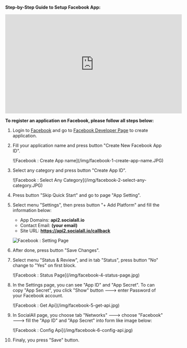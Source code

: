 __Step-by-Step Guide to Setup Facebook App:__
<iframe width="560" height="315" src="https://www.youtube.com/embed/2xt8w-yQHgk" frameborder="0" allowfullscreen></iframe>

__To register an application on Facebook, please follow all steps below:__

1. Login to [Facebook](http://www.facebook.com) and go to [Facebook Developer Page](https://developers.facebook.com/quickstarts/?platform=web) to create application.
2. Fill your application name and press button "Create New Facebook App ID".
    <div class="soclall-br"></div>
    ![Facebook : Create App name](/img/facebook-1-create-app-name.JPG)
    <div class="soclall-br"></div>
3. Select any category and press button "Create App ID".
    <div class="soclall-br"></div>
    ![Facebook : Select Any Category](/img/facebook-2-select-any-category.JPG)
    <div class="soclall-br"></div>
4. Press button "Skip Quick Start" and go to page "App Setting".
5. Select menu "Settings", then press button "+ Add Platform" and fill the information below:
    * App Domains: __api2.socialall.io__
    * Contact Email: __(your email)__
    * Site URL: __https://api2.socialall.io/callback__  

    ![Facebook : Setting Page](/img/facebook-3-setting-page.JPG)
    <div class="soclall-br"></div>
 
6. After done, press button "Save Changes".  
7. Select menu "Status & Review", and in tab "Status", press button "No" change to "Yes" on first block. 
    <div class="soclall-br"></div>
    ![Facebook : Status Page](/img/facebook-4-status-page.jpg)
    <div class="soclall-br"></div>    
8. In the Settings page, you can see "App ID" and "App Secret". To can copy "App Secret", you click "Show" button ---> enter Password of your Facebook account.
    <div class="soclall-br"></div>
    ![Facebook : Get Api](/img/facebook-5-get-api.jpg)
    <div class="soclall-br"></div>
9. In SocialAll page, you choose tab "Networks" ---> choose "Facebook" ---> fill the "App ID" and "App Secret" into form like image below:
    <div class="soclall-br"></div>
    ![Facebook : Config Api](/img/facebook-6-config-api.jpg)
    <div class="soclall-br"></div>
10. Finaly, you press "Save" button.